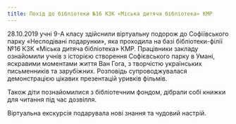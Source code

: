 ```yaml
---
title: Похід до бібліотеки №16 КЗК «Міська дитяча бібліотека» КМР
---
```


28.10.2019 учні 9-А класу здійснили віртуальну подорож до Софіївського парку «Несподівані подарунки», яка проходила на базі бібліотеки-філії №16 КЗК «Міська дитяча бібліотека» КМР. Працівники закладу ознайомили учнів з історією створення Софієвського парку в Умані, яскравими моментами життя Ван Гога, з творчістю українських письменників та зарубіжних. Розповідь супроводжувалася демонстрацією цікавих презентацій уривків фільмів.

Також діти познайомилися з бібліотечним фондом, дібрали собі книжки для читання під час дозвілля.

Віртуальна екскурсія подарувала нові знання та чудовий настрій.

<slideshow></slideshow>
